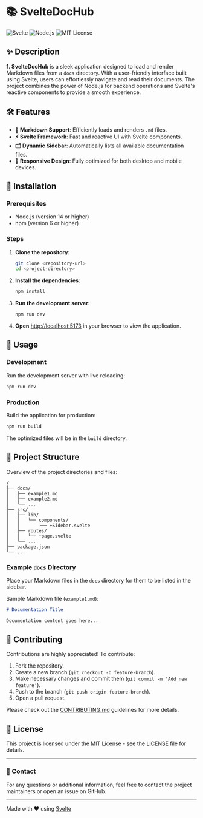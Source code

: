 # 📚 SvelteDocHub

![Svelte](https://img.shields.io/badge/Svelte-4A4A55?style=for-the-badge&logo=svelte&logoColor=orange)
![Node.js](https://img.shields.io/badge/Node.js-339933?style=for-the-badge&logo=nodedotjs&logoColor=white)
![MIT License](https://img.shields.io/badge/License-MIT-yellow?style=for-the-badge&logo=opensourceinitiative&logoColor=white)

## ✨ Description

**1. **SvelteDocHub**** is a sleek application designed to load and render Markdown files from a `docs` directory. With a user-friendly interface built using Svelte, users can effortlessly navigate and read their documents. The project combines the power of Node.js for backend operations and Svelte's reactive components to provide a smooth experience.

## 🛠️ Features

- **📄 Markdown Support**: Efficiently loads and renders `.md` files.
- **⚡ Svelte Framework**: Fast and reactive UI with Svelte components.
- **🗂️ Dynamic Sidebar**: Automatically lists all available documentation files.
- **📱 Responsive Design**: Fully optimized for both desktop and mobile devices.

## 🚀 Installation

### Prerequisites

- Node.js (version 14 or higher)
- npm (version 6 or higher)

### Steps

1. **Clone the repository**:

    ```bash
    git clone <repository-url>
    cd <project-directory>
    ```

2. **Install the dependencies**:

    ```bash
    npm install
    ```

3. **Run the development server**:

    ```bash
    npm run dev
    ```

4. **Open** [http://localhost:5173](http://localhost:5173) in your browser to view the application.

## 🔧 Usage

### Development

Run the development server with live reloading:

```bash
npm run dev
```

### Production

Build the application for production:

```bash
npm run build
```

The optimized files will be in the `build` directory.

## 📂 Project Structure

Overview of the project directories and files:

```plaintext
/
├── docs/
│   ├── example1.md
│   ├── example2.md
│   └── ...
├── src/
│   ├── lib/
│   │   └── components/
│   │       └── +Sidebar.svelte
│   ├── routes/
│   │   └── +page.svelte
│   └── ...
├── package.json
└── ...
```

### Example `docs` Directory

Place your Markdown files in the `docs` directory for them to be listed in the sidebar.

Sample Markdown file (`example1.md`):

```markdown
# Documentation Title

Documentation content goes here...
```

## 🤝 Contributing

Contributions are highly appreciated! To contribute:

1. Fork the repository.
2. Create a new branch (`git checkout -b feature-branch`).
3. Make necessary changes and commit them (`git commit -m 'Add new feature'`).
4. Push to the branch (`git push origin feature-branch`).
5. Open a pull request.

Please check out the [CONTRIBUTING.md](CONTRIBUTING.md) guidelines for more details.

## 📜 License

This project is licensed under the MIT License - see the [LICENSE](LICENSE) file for details.

---

### 📧 Contact

For any questions or additional information, feel free to contact the project maintainers or open an issue on GitHub.

---

Made with ❤️ using [Svelte](https://svelte.dev)